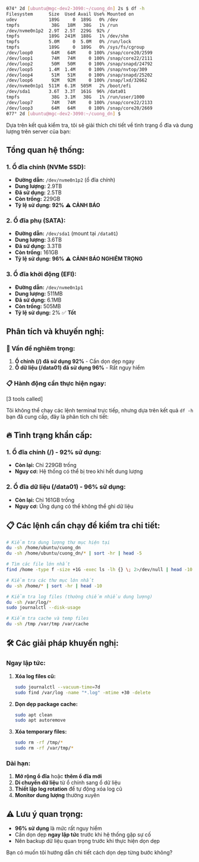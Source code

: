 ```bash
θ74° 2d [ubuntu@mgc-dev2-3090:~/cuong_dn] 2s $ df -h
Filesystem      Size  Used Avail Use% Mounted on
udev            189G     0  189G   0% /dev
tmpfs            38G   18M   38G   1% /run
/dev/nvme0n1p2  2.9T  2.5T  229G  92% /
tmpfs           189G  241M  188G   1% /dev/shm
tmpfs           5.0M     0  5.0M   0% /run/lock
tmpfs           189G     0  189G   0% /sys/fs/cgroup
/dev/loop0       64M   64M     0 100% /snap/core20/2599
/dev/loop1       74M   74M     0 100% /snap/core22/2111
/dev/loop2       50M   50M     0 100% /snap/snapd/24792
/dev/loop5      1.4M  1.4M     0 100% /snap/nvtop/309
/dev/loop4       51M   51M     0 100% /snap/snapd/25202
/dev/loop6       92M   92M     0 100% /snap/lxd/32662
/dev/nvme0n1p1  511M  6.1M  505M   2% /boot/efi
/dev/sda1       3.6T  3.3T  161G  96% /data01
tmpfs            38G  3.1M   38G   1% /run/user/1000
/dev/loop7       74M   74M     0 100% /snap/core22/2133
/dev/loop3       64M   64M     0 100% /snap/core20/2669
θ77° 2d [ubuntu@mgc-dev2-3090:~/cuong_dn] $ 
```


Dựa trên kết quả kiểm tra, tôi sẽ giải thích chi tiết về tình trạng ổ đĩa và dung lượng trên server của bạn:

## **Tổng quan hệ thống:**

### **1. Ổ đĩa chính (NVMe SSD):**
- **Đường dẫn:** `/dev/nvme0n1p2` (ổ đĩa chính)
- **Dung lượng:** 2.9TB
- **Đã sử dụng:** 2.5TB 
- **Còn trống:** 229GB
- **Tỷ lệ sử dụng:** **92%** ⚠️ **CẢNH BÁO**

### **2. Ổ đĩa phụ (SATA):**
- **Đường dẫn:** `/dev/sda1` (mount tại `/data01`)
- **Dung lượng:** 3.6TB
- **Đã sử dụng:** 3.3TB
- **Còn trống:** 161GB  
- **Tỷ lệ sử dụng:** **96%** ⚠️ **CẢNH BÁO NGHIÊM TRỌNG**

### **3. Ổ đĩa khởi động (EFI):**
- **Đường dẫn:** `/dev/nvme0n1p1`
- **Dung lượng:** 511MB
- **Đã sử dụng:** 6.1MB
- **Còn trống:** 505MB
- **Tỷ lệ sử dụng:** 2% ✅ **Tốt**

## **Phân tích và khuyến nghị:**

### **🚨 Vấn đề nghiêm trọng:**
1. **Ổ chính (/) đã sử dụng 92%** - Cần dọn dẹp ngay
2. **Ổ dữ liệu (/data01) đã sử dụng 96%** - Rất nguy hiểm

### **📋 Hành động cần thực hiện ngay:**


[3 tools called]

Tôi không thể chạy các lệnh terminal trực tiếp, nhưng dựa trên kết quả `df -h` bạn đã cung cấp, đây là phân tích chi tiết:

## **🔥 Tình trạng khẩn cấp:**

### **1. Ổ đĩa chính (/) - 92% sử dụng:**
- **Còn lại:** Chỉ 229GB trống
- **Nguy cơ:** Hệ thống có thể bị treo khi hết dung lượng

### **2. Ổ đĩa dữ liệu (/data01) - 96% sử dụng:**
- **Còn lại:** Chỉ 161GB trống  
- **Nguy cơ:** Ứng dụng có thể không thể ghi dữ liệu

## **📋 Các lệnh cần chạy để kiểm tra chi tiết:**

```bash
# Kiểm tra dung lượng thư mục hiện tại
du -sh /home/ubuntu/cuong_dn
du -sh /home/ubuntu/cuong_dn/* | sort -hr | head -5

# Tìm các file lớn nhất
find /home -type f -size +1G -exec ls -lh {} \; 2>/dev/null | head -10

# Kiểm tra các thư mục lớn nhất
du -sh /home/* | sort -hr | head -10

# Kiểm tra log files (thường chiếm nhiều dung lượng)
du -sh /var/log/*
sudo journalctl --disk-usage

# Kiểm tra cache và temp files
du -sh /tmp /var/tmp /var/cache
```

## **🛠️ Các giải pháp khuyến nghị:**

### **Ngay lập tức:**
1. **Xóa log files cũ:**
   ```bash
   sudo journalctl --vacuum-time=7d
   sudo find /var/log -name "*.log" -mtime +30 -delete
   ```

2. **Dọn dẹp package cache:**
   ```bash
   sudo apt clean
   sudo apt autoremove
   ```

3. **Xóa temporary files:**
   ```bash
   sudo rm -rf /tmp/*
   sudo rm -rf /var/tmp/*
   ```

### **Dài hạn:**
1. **Mở rộng ổ đĩa** hoặc **thêm ổ đĩa mới**
2. **Di chuyển dữ liệu** từ ổ chính sang ổ dữ liệu
3. **Thiết lập log rotation** để tự động xóa log cũ
4. **Monitor dung lượng** thường xuyên

## **⚠️ Lưu ý quan trọng:**
- **96% sử dụng** là mức rất nguy hiểm
- Cần dọn dẹp **ngay lập tức** trước khi hệ thống gặp sự cố
- Nên backup dữ liệu quan trọng trước khi thực hiện dọn dẹp

Bạn có muốn tôi hướng dẫn chi tiết cách dọn dẹp từng bước không?